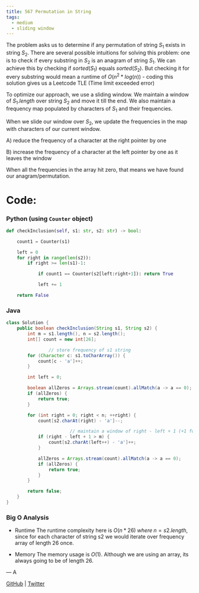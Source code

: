 ```yaml
---
title: 567 Permutation in String
tags:
  - medium
  - sliding window
---
```


The problem asks us to determine if any permutation of string $S_1$ exists in string $S_2$. There are several possible intuitions for solving this problem: one is to check if every substring in $S_2$ is an anagram of string $S_1$. We can achieve this by checking if $sorted(S_1)$ equals $sorted(S_2)$. But checking it for every substring would mean a runtime of $O(n^2 *log (n))$ - coding this solution gives us a Leetcode TLE (Time limit exceeded error)

To optimize our approach, we use a sliding window. We maintain a window of $S_1.length$ over string $S_2$ and move it till the end. We also maintain a frequency map populated by characters of $S_1$ and their frequencies.

When we slide our window over $S_2$, we update the frequencies in the map with characters of our current window.

A) reduce the frequency of a character at the right pointer by one

B) increase the frequency of a character at the left pointer by one as it leaves the window

When all the frequencies in the array hit zero, that means we have found our anagram/permutation.

# Code:

### Python (using `Counter` object)

```python
def checkInclusion(self, s1: str, s2: str) -> bool:

    count1 = Counter(s1)

    left = 0
    for right in range(len(s2)):
        if right >= len(s1)-1:

            if count1 == Counter(s2[left:right+1]): return True

            left += 1

    return False
```

### Java

```java
class Solution {
    public boolean checkInclusion(String s1, String s2) {
        int m = s1.length(), n = s2.length();
        int[] count = new int[26];

				// store frequency of s1 string
        for (Character c: s1.toCharArray()) {
            count[c - 'a']++;
        }

        int left = 0;

        boolean allZeros = Arrays.stream(count).allMatch(a -> a == 0);
        if (allZeros) {
            return true;
        }

        for (int right = 0; right < n; ++right) {
            count[s2.charAt(right) - 'a']--;

						// maintain a window of right - left + 1 (+1 for inclusive)
            if (right - left + 1 > m) {
                count[s2.charAt(left++) - 'a']++;
            }

            allZeros = Arrays.stream(count).allMatch(a -> a == 0);
            if (allZeros) {
                return true;
            }
        }

        return false;
    }
}
```

### Big O Analysis

- Runtime
  The runtime complexity here is $O(n * 26) \; where \; n=s2.length$, since for each character of string s2 we would iterate over frequency array of length 26 once.

- Memory
  The memory usage is $O(1)$. Although we are using an array, its always going to be of length 26.

— A

[GitHub](https://github.com/AtharvaKamble) | [Twitter](https://twitter.com/AtharvaKamble07)
